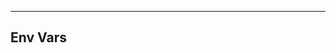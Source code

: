 <!-- Space: Projects -->
<!-- Parent: TerraformAwsIamRole -->
<!-- Title: EnvVars TerraformAwsIamRole -->
<!-- Label: TerraformAwsIamRole -->
<!-- Label: Project -->
<!-- Label: EnvVars -->
<!-- Include: disclaimer.md -->
<!-- Include: ac:toc -->

---

## Env Vars

